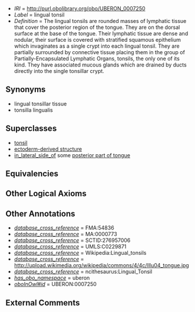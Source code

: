  * *IRI* = http://purl.obolibrary.org/obo/UBERON_0007250
 * *Label* = lingual tonsil
 * *Definition* = The lingual tonsils are rounded masses of lymphatic tissue that cover the posterior region of the tongue. They are on the dorsal surface at the base of the tongue. Their lymphatic tissue are dense and nodular, their surface is covered with stratified squamous epithelium which invaginates as a single crypt into each lingual tonsil. They are partially surrounded by connective tissue placing them in the group of Partially-Encapsulated Lymphatic Organs, tonsils, the only one of its kind. They have associated mucous glands which are drained by ducts directly into the single tonsillar crypt.

## Synonyms

 * lingual tonsillar tissue
 * tonsilla lingualis

## Superclasses

 * [tonsil](../../UBERON/72/UBERON_0002372.md)
 * [ectoderm-derived structure](../../UBERON/21/UBERON_0004121.md)
 * [in_lateral_side_of](../../BSPO/26/BSPO_0000126.md) some [posterior part of tongue](../../UBERON/33/UBERON_0010033.md)

## Equivalencies


## Other Logical Axioms


## Other Annotations

 * *[database_cross_reference](../../ef/oboInOwl#hasDbXref.md)* = FMA:54836
 * *[database_cross_reference](../../ef/oboInOwl#hasDbXref.md)* = MA:0000773
 * *[database_cross_reference](../../ef/oboInOwl#hasDbXref.md)* = SCTID:276957006
 * *[database_cross_reference](../../ef/oboInOwl#hasDbXref.md)* = UMLS:C0229871
 * *[database_cross_reference](../../ef/oboInOwl#hasDbXref.md)* = Wikipedia:Lingual_tonsils
 * *[database_cross_reference](../../ef/oboInOwl#hasDbXref.md)* = http://upload.wikimedia.org/wikipedia/commons/4/4c/Illu04_tongue.jpg
 * *[database_cross_reference](../../ef/oboInOwl#hasDbXref.md)* = ncithesaurus:Lingual_Tonsil
 * *[has_obo_namespace](../../ce/oboInOwl#hasOBONamespace.md)* = uberon
 * *[oboInOwl#id](../../id/oboInOwl#id.md)* = UBERON:0007250

## External Comments

